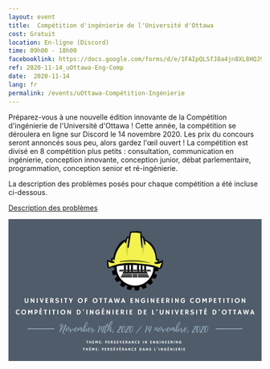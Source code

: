 ```yaml
---
layout: event
title:  Compétition d'ingénierie de l'Université d'Ottawa
cost: Gratuit
location: En-ligne (Discord)
time: 09h00 - 18h00
facebooklink: https://docs.google.com/forms/d/e/1FAIpQLSfJ8a4jn8XL8HQJ9NUpO_eEjkxF2bYIb2p0gcU9W6p4xyQbMw/viewform?fbclid=IwAR1PFt7vWAT4ZWpaM6vDpj5r_9UlbezzLfKi7MWDVWZ_0PEfy9wJsp0MMoE
ref: 2020-11-14_uOttawa-Eng-Comp
date:  2020-11-14
lang: fr
permalink: /events/uOttawa-Compétition-Ingénierie
---
```


Préparez-vous à une nouvelle édition innovante de la Compétition d'ingénierie de l'Université d'Ottawa ! Cette année, la compétition se déroulera en ligne sur Discord le 14 novembre 2020. Les prix du concours seront annoncés sous peu, alors gardez l'œil ouvert ! La compétition est divisé en 8 compétition plus petits : consultation, communication en ingénierie, conception innovante, conception junior, débat parlementaire, programmation, conception senior et ré-ingénierie. 

La description des problèmes posés pour chaque compétition a été incluse ci-dessous.

[Description des problèmes](https://docs.google.com/document/d/1uee-vdT5FuVlD812yM_9XjTOk7BhZwi6EgF3smlDRZ4/edit?usp=sharing)

<div style="text-align:center"><img src="../images/events/ess_eng_comp_2020.jpg"/></div>